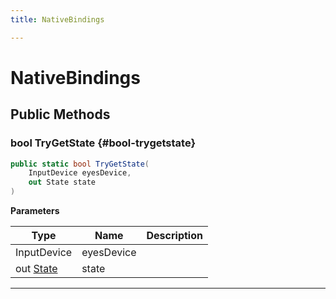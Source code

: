 ```yaml
---
title: NativeBindings

---
```


# NativeBindings










## Public Methods

### bool TryGetState {#bool-trygetstate}

```csharp
public static bool TryGetState(
    InputDevice eyesDevice,
    out State state
)
```


**Parameters**

| Type | Name  | Description  | 
|--|--|--|
| InputDevice |eyesDevice||
| out [State](/versioned_docs/version-22-Mar-2023/unity-api/api/UnityEngine.XR.MagicLeap/InputSubsystem/Extensions/MLEyes/UnityEngine.XR.MagicLeap.InputSubsystem.Extensions.MLEyes.State.md) |state||






-----------


